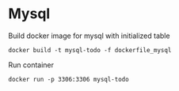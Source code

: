 # Mysql

Build docker image for mysql with initialized table
```
docker build -t mysql-todo -f dockerfile_mysql
```

Run container
```
docker run -p 3306:3306 mysql-todo
```